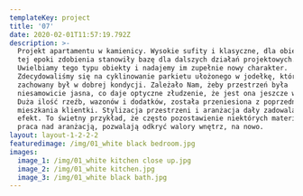 ```yaml
---
templateKey: project
title: '07'
date: 2020-02-01T11:57:19.792Z
description: >-
  Projekt apartamentu w kamienicy. Wysokie sufity i klasyczne, dla obiektów z
  tej epoki zdobienia stanowiły bazę dla dalszych działań projektowych.
  Uwielbiamy tego typu obiekty i nadajemy im zupełnie nowy charakter.
  Zdecydowaliśmy się na cyklinowanie parkietu ułożonego w jodełkę, który
  zachowany był w dobrej kondycji. Zależało Nam, żeby przestrzeń była
  niesamowicie jasna, co daje optyczne złudzenie, że jest ona jeszcze wyższa.
  Duża ilość rzeźb, wazonów i dodatków, została przeniesiona z poprzedniego
  mieszkania klientki. Stylizacja przestrzeni i aranżacja dały zadowalający
  efekt. To świetny przykład, że często pozostawienie niektórych materiałów i
  praca nad aranżacją, pozwalają odkryć walory wnętrz, na nowo. 
layout: layout-1-2-2-2
featuredimage: /img/01_white black bedroom.jpg
images:
  image_1: /img/01_white kitchen close up.jpg
  image_2: /img/01_white kitchen.jpg
  image_3: /img/01_white black bath.jpg
---
```


